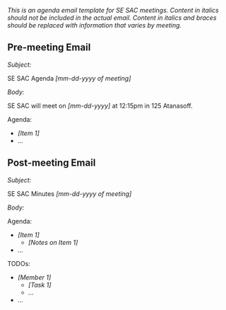 *This is an agenda email template for SE SAC meetings. Content in italics should not be included in the actual email. Content in italics and braces should be replaced with information that varies by meeting.*

## Pre-meeting Email

*Subject:*

SE SAC Agenda *[mm-dd-yyyy of meeting]*

*Body:*

SE SAC will meet on *[mm-dd-yyyy]* at 12:15pm in 125 Atanasoff. 

Agenda:
* *[Item 1]*
* *...* 

## Post-meeting Email

*Subject:*

SE SAC Minutes *[mm-dd-yyyy of meeting]*

*Body:*

Agenda:
* *[Item 1]*
  * *[Notes on Item 1]*
* *...*

TODOs:
* *[Member 1]*
  * *[Task 1]*
  * *...*
* *...*

